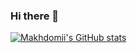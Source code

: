 ### Hi there 👋

<!--
**makhdomii/makhdomii** is a ✨ _special_ ✨ repository because its `README.md` (this file) appears on your GitHub profile.

Here are some ideas to get you started:

- 🔭 I’m currently working on ...
- 🌱 I’m currently learning ...
- 👯 I’m looking to collaborate on ...
- 🤔 I’m looking for help with ...
- 💬 Ask me about ...
- 📫 How to reach me: ...
- 😄 Pronouns: ...
- ⚡ Fun fact: ...
-->


[![Makhdomii's GitHub stats](https://github-readme-stats.vercel.app/api?username=makhdomii)](https://github.com/anuraghazra/github-readme-stats)
